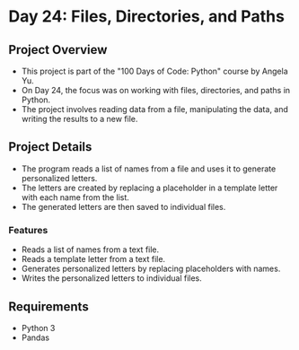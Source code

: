 # Day 24: Files, Directories, and Paths

## Project Overview

- This project is part of the "100 Days of Code: Python" course by Angela Yu. 
- On Day 24, the focus was on working with files, directories, and paths in Python.
- The project involves reading data from a file, manipulating the data, and writing the results to a new file.

## Project Details
- The program reads a list of names from a file and uses it to generate personalized letters.
- The letters are created by replacing a placeholder in a template letter with each name from the list.
- The generated letters are then saved to individual files.

### Features
- Reads a list of names from a text file.
- Reads a template letter from a text file.
- Generates personalized letters by replacing placeholders with names.
- Writes the personalized letters to individual files.

## Requirements
- Python 3
- Pandas


